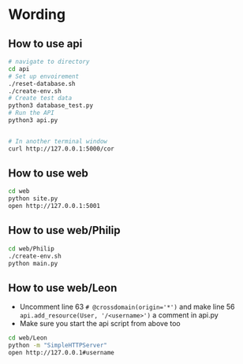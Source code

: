 # Wording

## How to use api
```bash
# navigate to directory
cd api
# Set up envoirement
./reset-database.sh
./create-env.sh
# Create test data
python3 database_test.py
# Run the API
python3 api.py 


# In another terminal window
curl http://127.0.0.1:5000/cor
```

## How to use web
```bash
cd web
python site.py
open http://127.0.0.1:5001
```

## How to use web/Philip
```bash
cd web/Philip
./create-env.sh
python main.py
```

## How to use web/Leon
- Uncomment line 63 
```# @crossdomain(origin='*')```
and make line 56 
```api.add_resource(User, '/<username>')``` 
a comment in api.py
- Make sure you start the api script from above too
```bash
cd web/Leon
python -m "SimpleHTTPServer"
open http://127.0.0.1#username
```

